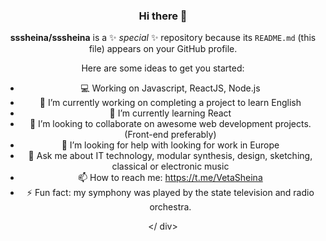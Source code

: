 <div align="center" width="50">

### Hi there 👋


**sssheina/sssheina** is a ✨ _special_ ✨ repository because its `README.md` (this file) appears on your GitHub profile.

Here are some ideas to get you started:

- 💻 Working on Javascript, ReactJS, Node.js
- 🔭 I’m currently working on completing a project to learn English
- 🌱 I’m currently learning React
- 👯 I’m looking to collaborate on awesome web development projects. (Front-end preferably)
- 🤔 I’m looking for help with looking for work in Europe
- 💬 Ask me about IT technology, modular synthesis, design, sketching, classical or electronic music
- 📫 How to reach me: https://t.me/VetaSheina
- ⚡ Fun fact: my symphony was played by the state television and radio orchestra.

</ div>
